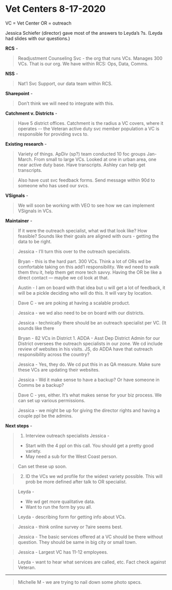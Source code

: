 # Vet Centers 8-17-2020

VC = Vet Center 
OR = outreach 

Jessica Schiefer (director) gave most of the answers to Leyda’s ?s. (Leyda had slides with our questions.) 

**RCS** - 
> Readjustment Counseling Svc - the org that runs VCs. Manages 300 VCs. That is our org. We have within RCS: Ops, Data, Comms. 

**NSS** - 
> Nat’l Svc Support, our data team within RCS. 

**Sharepoint** -
> Don’t think we will need to integrate with this.

**Catchment v. Districts** - 
> Have 5 district offices. Catchment is the radius a VC covers, where it operates -- the Veteran active duty svc member population a VC is responsible for providing svcs to. 

**Existing research** - 
> Variety of things. ApDiv (sp?) team conducted 10 foc groups Jan-March. From small to large VCs. Looked at one in urban area, one near active duty base. Have transcripts. Ashley can help get transcripts. 

> Also have cust svc feedback forms. Send message within 90d to someone who has used our svcs. 

**VSignals** - 
> We will soon be working with VEO to see how we can implement VSignals in VCs. 

**Maintainer** - 
> If it were the outreach specialist, what wd that look like? How feasible? Sounds like their goals are aligned with ours - getting the data to be right. 

> Jessica - I’ll turn this over to the outreach specialists. 

> Bryan - this is the hard part. 300 VCs. Think a lot of ORs wd be comfortable taking on this add’l responsibility. We wd need to walk them thru it, help them get more tech savvy. Having the OR be like a direct contact — maybe we cd look at that. 

> Austin - I am on board with that idea but u will get a lot of feedback, it will be a pickle deciding who will do this. It will vary by location. 

> Dave C - we are poking at having a scalable product. 

> Jessica - we wd also need to be on board with our districts. 

> Jessica - technically there should be an outreach specialist per VC. (It sounds like there  

> Bryan - 82 VCs in District 1. ADDA - Asst Dep District Admin for our District oversees the outreach specialists in our zone. We cd include review of websites in his visits. JS, do ADDA have that outreach responsibility across the country? 

> Jessica - Yes, they do. We cd put this in as QA measure. Make sure these VCs are updating their websites. 

> Jessica - Wd it make sense to have a backup? Or have someone in Comms be a backup?

> Dave C - yes, either. It’s what makes sense for your biz process. We can set up various permissions. 

> Jessica - we might be up for giving the director rights and having a couple ppl be the admins. 

**Next steps** - 
> 1) Interview outreach specialists 
> Jessica - 
> * Start with the 4 ppl on this call. You should get a pretty good variety. 
> * May need a sub for the West Coast person. 

> Can set these up soon. 

> 2) ID the VCs we wd profile for the widest variety possible. This will prob be more defined after talk to OR specialist. 

> Leyda - 
> * We wd get more qualitative data. 
> * Want to run the form by you all. 

> Leyda - describing form for getting info about VCs. 

> Jessica - think online survey or ?aire seems best. 

> Jessica - The basic services offered at a VC should be there without question. They should be same in big city or small town. 

> Jessica - Largest VC has 11-12 employees. 

> Leyda - want to hear what services are called, etc. Fact check against Veteran. 
___

> Michelle M - we are trying to nail down some photo specs. 
